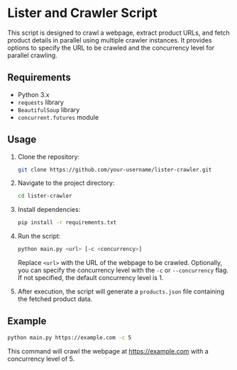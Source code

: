 # Lister and Crawler Script

This script is designed to crawl a webpage, extract product URLs, and fetch product details in parallel using multiple crawler instances. It provides options to specify the URL to be crawled and the concurrency level for parallel crawling.

## Requirements

- Python 3.x
- `requests` library
- `BeautifulSoup` library
- `concurrent.futures` module

## Usage

1. Clone the repository:

    ```bash
    git clone https://github.com/your-username/lister-crawler.git
    ```

2. Navigate to the project directory:

    ```bash
    cd lister-crawler
    ```

3. Install dependencies:

    ```bash
    pip install -r requirements.txt
    ```

4. Run the script:

    ```bash
    python main.py <url> [-c <concurrency>]
    ```

    Replace `<url>` with the URL of the webpage to be crawled. Optionally, you can specify the concurrency level with the `-c` or `--concurrency` flag. If not specified, the default concurrency level is 1.

5. After execution, the script will generate a `products.json` file containing the fetched product data.

## Example

```bash
python main.py https://example.com -c 5
```
This command will crawl the webpage at https://example.com with a concurrency level of 5.
